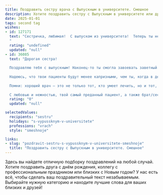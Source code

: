 ```yaml
---
title: Поздравить сестру врача с Выпускным в университете. Смешное
description: Хотите поздравить сестру с Выпускным в университете или другим праздником? Наш ИИ создаст незабываемое поздравление, а вы обязательно выделитесь среди других.  
date: 2025-01-01
tags: second tag
wishes:
- id: 127171
  text: "Сестричка, любимая!  С выпуском из университета!  Теперь ты не просто сестра, а сестра-врач!  Готовься к бесконечному потоку вопросов \"А ты мне можешь...?\"  и к тому, что теперь все твои родственники будут здоровы, как никогда,  исключительно благодаря твоему всевидящему врачебному взгляду!  Шучу, конечно (ну, почти).  Поздравляю с огромным достижением!  Пусть твоя карьера будет яркой, успешной и...  ну, хотя бы относительно спокойной! 😉
  "
  rating: "undefined"
  updated: "null"
- id: 36085
  text: "Дорогая сестра!
  
  Поздравляю тебя с выпускным! Наконец-то ты смогла завоевать заветный диплом врача! Теперь ты официально можешь прописывать людям лекарства и советовать не есть доширак на завтрак.
  
  Надеюсь, что твои пациенты будут менее капризными, чем ты, когда в детстве просила последний кусочек торта. Желаю, чтобы твои медицинские знания были всегда под рукой, а чувство юмора помогало справляться даже с самыми сложными диагнозами!
  
  Помни: хороший врач — это не только тот, кто умеет лечить, но и тот, кто умеет рассмешить. Так что готовься, твой кабинет будет одновременно и лечебницей, и площадкой для стендапа!
  
  С любовью и нежностью, твой самый преданный пациент, а также брат/сестра!"
  rating: "0"
  updated: "null"

selectedValues:
  recipients: "sestru"
  holidays: "s-vypussknym-v-universitete"
  professions: "vrach"
  style: "smeshnoje"

links:
- slug: "pozdravit-sestru-s-vypussknym-v-universitete-smeshnoje"
  title: "Поздравить сестру с Выпускным в университете. Смешное"
---
```


Здесь вы найдете отличную подборку поздравлений на любой случай. 
Хотите поздравить друга с днём рождения, коллегу с профессиональным праздником или близких с Новым годом? У нас есть всё, чтобы сделать ваш поздравительный текст незабываемым. Выбирайте нужную категорию и находите лучшие слова для ваших близких и друзей!
